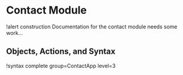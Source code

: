 # Contact Module

!alert construction
Documentation for the contact module needs some work...

## Objects, Actions, and Syntax

!syntax complete group=ContactApp level=3
